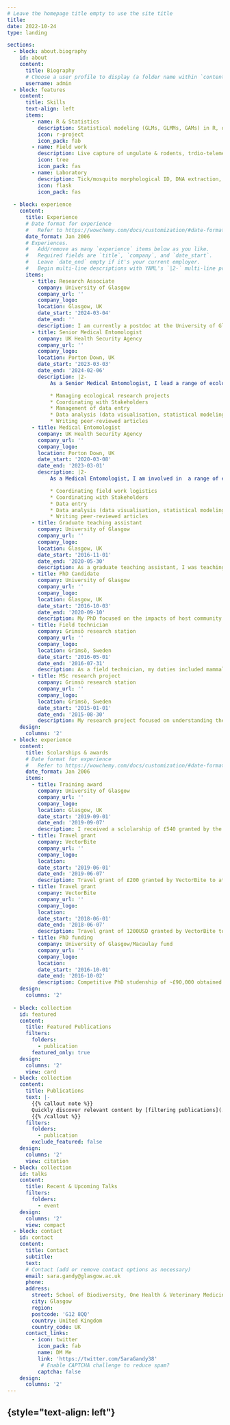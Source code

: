 ```yaml
---
# Leave the homepage title empty to use the site title
title:
date: 2022-10-24
type: landing

sections:
  - block: about.biography
    id: about
    content:
      title: Biography
      # Choose a user profile to display (a folder name within `content/authors/`)
      username: admin
  - block: features
    content:
      title: Skills
      text-align: left
      items:
        - name: R & Statistics
          description: Statistical modeling (GLMs, GLMMs, GAMs) in R, qGIS (spatial analyses), DNAstar for bioinformatics
          icon: r-project
          icon_pack: fab
        - name: Field work
          description: Live capture of ungulate & rodents, trdio-telemetry, camera trapping, distance sampling,  blood/skin biopsy sampling, collection of ticks/mosquitoes
          icon: tree
          icon_pack: fas
        - name: Laboratory
          description: Tick/mosquito morphological ID, DNA extraction, PCR (real time & nested), Sanger sequencing
          icon: flask
          icon_pack: fas
     
  - block: experience
    content:
      title: Experience
      # Date format for experience
      #   Refer to https://wowchemy.com/docs/customization/#date-format
      date_format: Jan 2006
      # Experiences.
      #   Add/remove as many `experience` items below as you like.
      #   Required fields are `title`, `company`, and `date_start`.
      #   Leave `date_end` empty if it's your current employer.
      #   Begin multi-line descriptions with YAML's `|2-` multi-line prefix.
      items:
        - title: Research Associate
          company: University of Glasgow
          company_url: ''
          company_logo: 
          location: Glasgow, UK
          date_start: '2024-03-04'
          date_end: ''
          description: I am currently a postdoc at the University of Glasgow working on the Measure project, which is led by the University of Manchester and aims to understand ecological services and disservices of urban green space. My work focus on how urban green spaces may shape tick-borne disease hazard in urban areas.
        - title: Senior Medical Entomologist
          company: UK Health Security Agency
          company_url: ''
          company_logo: 
          location: Porton Down, UK
          date_start: '2023-03-03'
          date_end: '2024-02-06'
          description: |2-
              As a Senior Medical Entomologist, I lead a range of ecological research projects, including the National Tick Survey and various projects investigating the impacts of land management and host presence on tick-borne disease hazard. My responsibilities include: 

              * Managing ecological research projects
              * Coordinating with Stakeholders
              * Management of data entry
              * Data analysis (data visualisation, statistical modeling, spatial modeling)
              * Writing peer-reviewed articles
        - title: Medical Entomologist
          company: UK Health Security Agency
          company_url: ''
          company_logo: 
          location: Porton Down, UK
          date_start: '2020-03-08'
          date_end: '2023-03-01'
          description: |2-
              As a Medical Entomologist, I am involved in  a range of ecological research projects focusing on tick-borne diseases in the UK. My responsibilities include:

              * Coordinating field work logistics
              * Coordinating with Stakeholders
              * Data entry
              * Data analysis (data visualisation, statistical modeling, spatial modeling)
              * Writing peer-reviewed articles
        - title: Graduate teaching assistant
          company: University of Glasgow
          company_url: ''
          company_logo: 
          location: Glasgow, UK
          date_start: '2016-11-01'
          date_end: '2020-05-30'
          description: As a graduate teaching assistant, I was teaching undergraduate and MSc students during practicals and tutorial sessions on general biology (labs & marking), introduction to GIS, statistics (GLMs, GLMMs, dplyr & ggplot2 in R), marine biologgy (field course) and molecular biology (labs).
        - title: PhD Candidate
          company: University of Glasgow
          company_url: ''
          company_logo: 
          location: Glasgow, UK
          date_start: '2016-10-03'
          date_end: '2020-09-10'
          description: My PhD focused on the impacts of host community composition on Lyme disease hazard in Scottish woodlands.
        - title: Field technician
          company: Grimsö research station
          company_url: ''
          company_logo: 
          location: Grimsö, Sweden
          date_start: '2016-05-01'
          date_end: '2016-07-31'
          description: As a field technician, my duties included mammal capture (roe deer, rodents), blood sampling, radio-telemetry, animal survey, tick collection, tick identification and distance sampling.
        - title: MSc research project
          company: Grimsö research station
          company_url: ''
          company_logo: 
          location: Grimsö, Sweden
          date_start: '2015-01-01'
          date_end: '2015-08-30'
          description: My research project focused on understanding the influence of time, temperature and humidity on *Ixodes ricinus* density in Sweden.
    design:
      columns: '2'
  - block: experience
    content:
      title: Scolarships & awards
      # Date format for experience
      #   Refer to https://wowchemy.com/docs/customization/#date-format
      date_format: Jan 2006
      items:
        - title: Training award
          company: University of Glasgow
          company_url: ''
          company_logo: 
          location: Glasgow, UK
          date_start: '2019-09-01'
          date_end: '2019-09-07'
          description: I received a sclolarship of £540 granted by the University of Glasgow to attend a workshop on Bayesian Statistics
        - title: Travel grant
          company: VectorBite
          company_url: ''
          company_logo: 
          location:
          date_start: '2019-06-01'
          date_end: '2019-06-07'
          description: Travel grant of £200 granted by VectorBite to attend a meeting/workshop in Trento, Italy
        - title: Travel grant
          company: VectorBite
          company_url: ''
          company_logo: 
          location:
          date_start: '2018-06-01'
          date_end: '2018-06-07'
          description: Travel grant of 1200USD granted by VectorBite to attend a meeting/workshop in Pacific Grove, US
        - title: PhD funding
          company: University of Glasgow/Macaulay fund
          company_url: ''
          company_logo: 
          location:
          date_start: '2016-10-01'
          date_end: '2016-10-02'
          description: Competitive PhD studenship of ~£90,000 obtained
    design:
      columns: '2'    
      
  - block: collection
    id: featured
    content:
      title: Featured Publications
      filters:
        folders:
          - publication
        featured_only: true
    design:
      columns: '2'
      view: card
  - block: collection
    content:
      title: Publications
      text: |-
        {{% callout note %}}
        Quickly discover relevant content by [filtering publications](./publication/).
        {{% /callout %}}
      filters:
        folders:
          - publication
        exclude_featured: false
    design:
      columns: '2'
      view: citation
  - block: collection
    id: talks
    content:
      title: Recent & Upcoming Talks
      filters:
        folders:
          - event
    design:
      columns: '2'
      view: compact
  - block: contact
    id: contact
    content:
      title: Contact
      subtitle:
      text: 
      # Contact (add or remove contact options as necessary)
      email: sara.gandy@glasgow.ac.uk
      phone: 
      address:
        street: School of Biodiversity, One Health & Veterinary Medicine, University of Glasgow
        city: Glasgow
        region: 
        postcode: 'G12 8QQ'
        country: United Kingdom
        country_code: UK
      contact_links:
        - icon: twitter
          icon_pack: fab
          name: DM Me
          link: 'https://twitter.com/SaraGandy38'
           # Enable CAPTCHA challenge to reduce spam?
          captcha: false
    design:
      columns: '2'
---
```


##  {style="text-align: left"}
